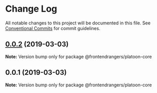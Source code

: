 # Change Log

All notable changes to this project will be documented in this file.
See [Conventional Commits](https://conventionalcommits.org) for commit guidelines.

## [0.0.2](https://github.com/FrontendRangers/platoon/compare/@frontendrangers/platoon-core@0.0.1...@frontendrangers/platoon-core@0.0.2) (2019-03-03)

**Note:** Version bump only for package @frontendrangers/platoon-core





## 0.0.1 (2019-03-03)

**Note:** Version bump only for package @frontendrangers/platoon-core
